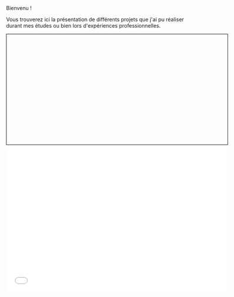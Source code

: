 <meta charset="utf-8">
<head>
Bienvenu !

Vous trouverez ici la présentation de différents projets que j'ai pu réaliser durant mes études ou bien lors d'expériences professionnelles.
</head>

<script src="//d3js.org/d3.v3.min.js"></script>
<script src="./myVoronoi.js"></script>
  

<body>
	<div id="map" style="width:600px; height:300px; border:solid 1px black;"></div>
<iframe width="600px" height="400" src="//jsfiddle.net/sgu5dc0k/398/embedded/result/" allowfullscreen="allowfullscreen" allowpaymentrequest frameborder="0"></iframe>

</body>
